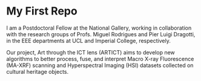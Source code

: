 # My First Repo
I am a Postdoctoral Fellow at the National Gallery, working in collaboration with the research groups of Profs. Miguel Rodrigues and Pier Luigi Dragotti, in the EEE departments at UCL and Imperial College, respectively.

Our project, Art through the ICT lens (ARTICT) aims to develop new algorithms to better process, fuse, and interpret Macro X-ray Fluorescence (MA-XRF) scanning and Hyperspectral Imaging (HSI) datasets collected on cultural heritage objects.
